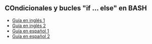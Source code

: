 ## COndicionales y bucles "if ... else" en BASH

- [Guía en inglés 1](https://linuxhint.com/bash_conditional_statement/)
- [Guía en inglés 2](https://www.pluralsight.com/resources/blog/cloud/conditions-in-bash-scripting-if-statements)
- [Guía en español 1](https://www.freecodecamp.org/espanol/news/condicional-if-en-bash/)
- [Guía en español 2](https://atareao.es/tutorial/scripts-en-bash/condicionales-en-bash/)
